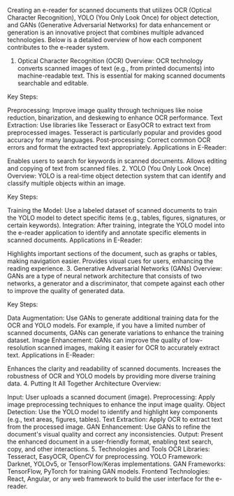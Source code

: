 
Creating an e-reader for scanned documents that utilizes OCR (Optical Character Recognition), YOLO (You Only Look Once) for object detection, and GANs (Generative Adversarial Networks) for data enhancement or generation is an innovative project that combines multiple advanced technologies. Below is a detailed overview of how each component contributes to the e-reader system.

1. Optical Character Recognition (OCR)
Overview: OCR technology converts scanned images of text (e.g., from printed documents) into machine-readable text. This is essential for making scanned documents searchable and editable.

Key Steps:

Preprocessing: Improve image quality through techniques like noise reduction, binarization, and deskewing to enhance OCR performance.
Text Extraction: Use libraries like Tesseract or EasyOCR to extract text from preprocessed images. Tesseract is particularly popular and provides good accuracy for many languages.
Post-processing: Correct common OCR errors and format the extracted text appropriately.
Applications in E-Reader:

Enables users to search for keywords in scanned documents.
Allows editing and copying of text from scanned files.
2. YOLO (You Only Look Once)
Overview: YOLO is a real-time object detection system that can identify and classify multiple objects within an image.

Key Steps:

Training the Model: Use a labeled dataset of scanned documents to train the YOLO model to detect specific items (e.g., tables, figures, signatures, or certain keywords).
Integration: After training, integrate the YOLO model into the e-reader application to identify and annotate specific elements in scanned documents.
Applications in E-Reader:

Highlights important sections of the document, such as graphs or tables, making navigation easier.
Provides visual cues for users, enhancing the reading experience.
3. Generative Adversarial Networks (GANs)
Overview: GANs are a type of neural network architecture that consists of two networks, a generator and a discriminator, that compete against each other to improve the quality of generated data.

Key Steps:

Data Augmentation: Use GANs to generate additional training data for the OCR and YOLO models. For example, if you have a limited number of scanned documents, GANs can generate variations to enhance the training dataset.
Image Enhancement: GANs can improve the quality of low-resolution scanned images, making it easier for OCR to accurately extract text.
Applications in E-Reader:

Enhances the clarity and readability of scanned documents.
Increases the robustness of OCR and YOLO models by providing more diverse training data.
4. Putting It All Together
Architecture Overview:

Input: User uploads a scanned document (image).
Preprocessing: Apply image preprocessing techniques to enhance the input image quality.
Object Detection: Use the YOLO model to identify and highlight key components (e.g., text areas, figures, tables).
Text Extraction: Apply OCR to extract text from the processed image.
GAN Enhancement: Use GANs to refine the document's visual quality and correct any inconsistencies.
Output: Present the enhanced document in a user-friendly format, enabling text search, copy, and other interactions.
5. Technologies and Tools
OCR Libraries: Tesseract, EasyOCR, OpenCV for preprocessing.
YOLO Framework: Darknet, YOLOv5, or TensorFlow/Keras implementations.
GAN Frameworks: TensorFlow, PyTorch for training GAN models.
Frontend Technologies: React, Angular, or any web framework to build the user interface for the e-reader.
